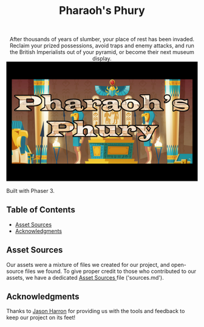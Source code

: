 <h1 align="center"> Pharaoh's Phury </h1> <br>

<p align="center">
  After thousands of years of slumber, your place of rest has been invaded. Reclaim your prized possessions, avoid traps and enemy attacks, and run the British Imperialists out of your pyramid, or become their next museum display.

  <br>

  <img width="559" height="315" src="./assets/trailer/Photos/menu (cropped).png">

  <br>

  Built with Phaser 3.
</p>


<!-- START doctoc generated TOC please keep comment here to allow auto update -->
<!-- DON'T EDIT THIS SECTION, INSTEAD RE-RUN doctoc TO UPDATE -->
## Table of Contents

- [Asset Sources](#asset-sources)
- [Acknowledgments](#acknowledgments)

<!-- END doctoc generated TOC please keep comment here to allow auto update -->

## Asset Sources
Our assets were a mixture of files we created for our project, and open-source files we found.
To give proper credit to those who contributed to our assets, we have a dedicated [Asset Sources ](./sources.md) file ('sources.md').


## Acknowledgments
Thanks to [Jason Harron](https://github.com/jasonharron) for providing us with the tools and feedback to keep our project on its feet!
